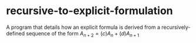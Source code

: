 # recursive-to-explicit-formulation
A program that details how an explicit formula is derived from a recursively-defined sequence of the form $A_{n+2} = (c)A_n + (d)A_{n+1}$ 
